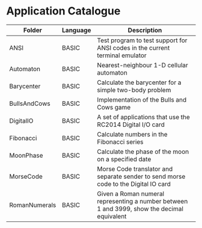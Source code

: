 # Application Catalogue

| Folder        | Language | Description                                                                                 |
| ------------- | -------- | ------------------------------------------------------------------------------------------- |
| ANSI          | BASIC    | Test program to test support for ANSI codes in the current terminal emulator                |
| Automaton     | BASIC    | Nearest-neighbour 1-D cellular automaton                                                    |
| Barycenter    | BASIC    | Calculate the barycenter for a simple two-body problem                                      |
| BullsAndCows  | BASIC    | Implementation of the Bulls and Cows game                                                   |
| DigitalIO     | BASIC    | A set of applications that use the RC2014 Digital I/O card                                  |
| Fibonacci     | BASIC    | Calculate numbers in the Fibonacci series                                                   |
| MoonPhase     | BASIC    | Calculate the phase of the moon on a specified date                                         |
| MorseCode     | BASIC    | Morse Code translator and separate sender to send morse code to the Digital IO card         |
| RomanNumerals | BASIC    | Given a Roman numeral representing a number between 1 and 3999, show the decimal equivalent |
